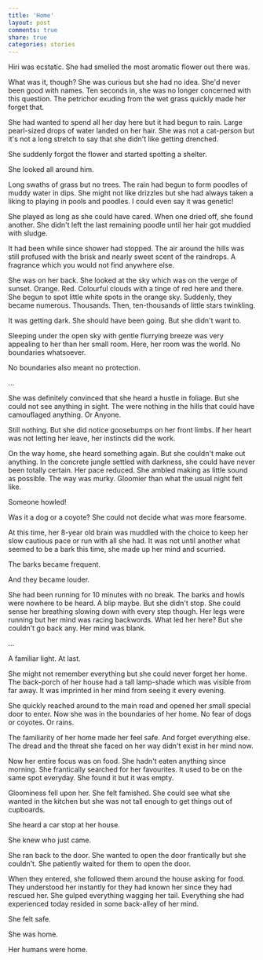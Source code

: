 ```yaml
---
title: 'Home'
layout: post
comments: true
share: true
categories: stories
---
```

Hiri was ecstatic. She had smelled the most aromatic flower out there was.

What was it, though? She was curious but she had no idea. She'd never been good with names. Ten seconds in, she was no longer concerned with this question. The petrichor exuding from the wet grass quickly made her forget that.

She had wanted to spend all her day here but it had begun to rain. Large pearl-sized drops of water landed on her hair. She was not a cat-person but it's not a long stretch to say that she didn't like getting drenched.

She suddenly forgot the flower and started spotting a shelter.

She looked all around him.

Long swaths of grass but no trees. The rain had begun to form poodles of muddy water in dips. She might not like drizzles but she had always taken a liking to playing in pools and poodles. I could even say it was genetic!

She played as long as she could have cared. When one dried off, she found another. She didn't left the last remaining poodle until her hair got muddied with sludge.

It had been while since shower had stopped. The air around the hills was still profused with the brisk and nearly sweet scent of the raindrops. A fragrance which you would not find anywhere else.

She was on her back. She looked at the sky which was on the verge of sunset. Orange. Red. Colourful clouds with a tinge of red here and there. She begun to spot little white spots in the orange sky. Suddenly, they became numerous. Thousands. Then, ten-thousands of little stars twinkling.

It was getting dark. She should have been going. But she didn't want to.

Sleeping under the open sky with gentle flurrying breeze was very appealing to her than her small room. Here, her room was the world. No boundaries whatsoever.

No boundaries also meant no protection.

...

She was definitely convinced that she heard a hustle in foliage. But she could not see anything in sight. The were nothing in the hills that could have camouflaged anything. Or Anyone.

Still nothing. But she did notice goosebumps on her front limbs. If her heart was not letting her leave, her instincts did the work.

On the way home, she heard something again. But she couldn't make out anything. In the concrete jungle settled with darkness, she could have never been totally certain. Her pace reduced. She ambled making as little sound as possible. The way was murky. Gloomier than what the usual night felt like.

Someone howled!

Was it a dog or a coyote? She could not decide what was more fearsome.

At this time, her 8-year old brain was muddled with the choice to keep her slow cautious pace or run with all she had. It was not until another what seemed to be a bark this time, she made up her mind and scurried.

The barks became frequent.

And they became louder.

She had been running for 10 minutes with no break. The barks and howls were nowhere to be heard. A blip maybe. But she didn't stop. She could sense her breathing slowing down with every step though. Her legs were running but her mind was racing backwords. What led her here? But she couldn't go back any. Her mind was blank.

...

A familiar light. At last.

She might not remember everything but she could never forget her home. The back-porch of her house had a tall lamp-shade which was visible from far away. It was imprinted in her mind from seeing it every evening.

She quickly reached around to the main road and opened her small special door to enter. Now she was in the boundaries of her home. No fear of dogs or coyotes. Or rains.

The familiarity of her home made her feel safe. And forget everything else. The dread and the threat she faced on her way didn't exist in her mind now.

Now her entire focus was on food. She hadn't eaten anything since morning. She frantically searched for her favourites. It used to be on the same spot everyday. She found it but it was empty.

Gloominess fell upon her. She felt famished. She could see what she wanted in the kitchen but she was not tall enough to get things out of cupboards.

She heard a car stop at her house.

She knew who just came.

She ran back to the door. She wanted to open the door frantically but she couldn't. She patiently waited for them to open the door.

When they entered, she followed them around the house asking for food. They understood her instantly for they had known her since they had rescued her. She gulped everything wagging her tail. Everything she had experienced today resided in some back-alley of her mind.

She felt safe.

She was home.

Her humans were home.
